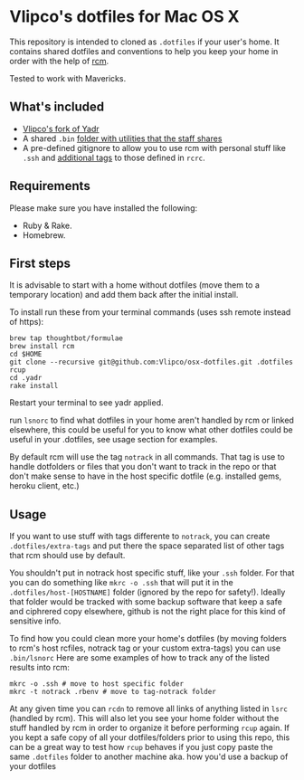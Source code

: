 Vlipco's dotfiles for Mac OS X 
================

This repository is intended to cloned as `.dotfiles` if your user's home. It contains shared dotfiles and conventions to help you keep your home in order with the help of [rcm](https://github.com/thoughtbot/rcm).

Tested to work with Mavericks.

## What's included

* [Vlipco's fork of Yadr](https://github.com/Vlipco/yadr)
* A shared `.bin` [folder with utilities that the staff shares](https://github.com/Vlipco/osx-dotfiles/tree/master/bin)
* A pre-defined gitignore to allow you to use rcm with personal stuff like `.ssh` and [additional tags](https://github.com/Vlipco/osx-dotfiles/blob/master/rcrc) to those defined in `rcrc`.

## Requirements

Please make sure you have installed the following:

* Ruby & Rake.
* Homebrew.

## First steps

It is advisable to start with a home without dotfiles (move them to a temporary location) and add them back after the initial install.

To install run these from your terminal commands (uses ssh remote instead of https):

```
brew tap thoughtbot/formulae
brew install rcm
cd $HOME
git clone --recursive git@github.com:Vlipco/osx-dotfiles.git .dotfiles
rcup
cd .yadr
rake install
```

Restart your terminal to see yadr applied.

run `lsnorc` to find what dotfiles in your home aren't handled by rcm or linked elsewhere, this could be useful for you to know what other dotfiles could be useful in your .dotfiles, see usage section for examples.

By default rcm will use the tag `notrack` in all commands. That tag is use to handle dotfolders or files that you don't want to track in the repo or that don't make sense to have in the host specific dotfile (e.g. installed gems, heroku client, etc.)

## Usage

If you want to use stuff with tags differente to `notrack`, you can create `.dotfiles/extra-tags` and put there the space separated list of other tags that rcm should use by default.

You shouldn't put in notrack host specific stuff, like your `.ssh` folder. For that you can do something like `mkrc -o .ssh` that will put it in the `.dotfiles/host-[HOSTNAME]` folder (ignored by the repo for safety!). Ideally that folder would be tracked with some backup software that keep a safe and ciphrered copy elsewhere, github is not the right place for this kind of sensitive info.

To find how you could clean more your home's dotfiles (by moving folders to rcm's host rcfiles, notrack tag or your custom extra-tags) you can use `.bin/lsnorc` Here are some examples of how to track any of the listed results into rcm:

```
mkrc -o .ssh # move to host specific folder
mkrc -t notrack .rbenv # move to tag-notrack folder
```

At any given time you can `rcdn` to remove all links of anything listed in `lsrc` (handled by rcm). This will also let you see your home folder without the stuff handled by rcm in order to organize it before performing `rcup` again. If you kept a safe copy of all your dotfiles/folders prior to using this repo, this can be a great way to test how `rcup` behaves if you just copy paste the same `.dotfiles` folder to another machine aka. how you'd use a backup of your dotfiles

